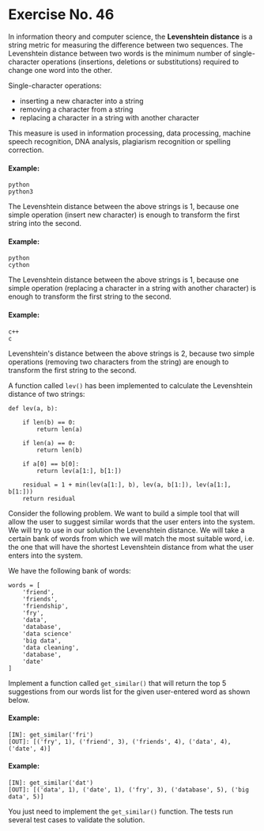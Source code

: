 # Exercise No. 46

In information theory and computer science, the **Levenshtein distance** is a string metric for measuring the difference between two sequences. The Levenshtein distance between two words is the minimum number of single-character operations (insertions, deletions or substitutions) required to change one word into the other.

Single-character operations:
-   inserting a new character into a string
-   removing a character from a string
-   replacing a character in a string with another character

This measure is used in information processing, data processing, machine speech recognition, DNA analysis, plagiarism recognition or spelling correction.


#### Example:
    python
    python3

The Levenshtein distance between the above strings is 1, because one simple operation (insert new character) is enough to transform the first string into the second.

#### Example:
    python
    cython

The Levenshtein distance between the above strings is 1, because one simple operation (replacing a character in a string with another character) is enough to transform the first string to the second.

#### Example:
    c++
    c

Levenshtein's distance between the above strings is 2, because two simple operations (removing two characters from the string) are enough to transform the first string to the second.

A function called `lev()` has been implemented to calculate the Levenshtein distance of two strings:

```
def lev(a, b):
    
    if len(b) == 0:
        return len(a)
    
    if len(a) == 0:
        return len(b)
    
    if a[0] == b[0]:
        return lev(a[1:], b[1:])
    
    residual = 1 + min(lev(a[1:], b), lev(a, b[1:]), lev(a[1:], b[1:]))
    return residual
```

Consider the following problem. We want to build a simple tool that will allow the user to suggest similar words that the user enters into the system. We will try to use in our solution the Levenshtein distance. We will take a certain bank of words from which we will match the most suitable word, i.e. the one that will have the shortest Levenshtein distance from what the user enters into the system.

We have the following bank of words:

```
words = [
    'friend',
    'friends',
    'friendship',
    'fry',
    'data',
    'database',
    'data science'
    'big data',
    'data cleaning',
    'database',
    'date'
]
```
Implement a function called `get_similar()` that will return the top 5 suggestions from our words list for the given user-entered word as shown below.

#### Example:
    [IN]: get_similar('fri')
    [OUT]: [('fry', 1), ('friend', 3), ('friends', 4), ('data', 4), ('date', 4)]


#### Example:
    [IN]: get_similar('dat')
    [OUT]: [('data', 1), ('date', 1), ('fry', 3), ('database', 5), ('big data', 5)]


You just need to implement the `get_similar()` function. The tests run several test cases to validate the solution.